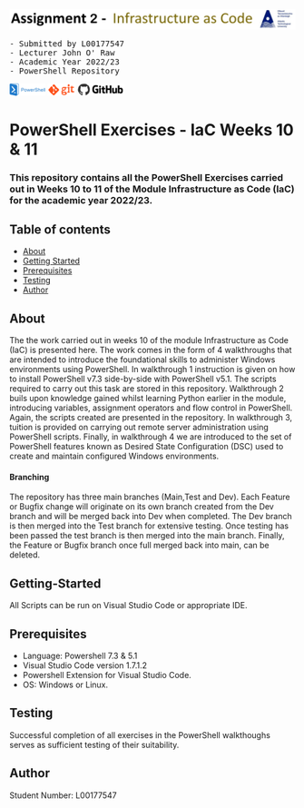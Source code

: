 ![img.png](./documentation/markdown/Banner.jpg)
<br/>
<pre>- Submitted by L00177547
- Lecturer John O' Raw                         
- Academic Year 2022/23
- PowerShell Repository
</pre>
![img.png](./documentation/markdown/PS.png) ![img.png](./documentation/markdown/Git.gif) ![img.png](./documentation/markdown/GitHub.gif)![img.png](./documentation/markdown/Github2.jpg) <br/>
# PowerShell Exercises - IaC Weeks 10 & 11

### This repository contains all the PowerShell Exercises carried out in Weeks 10 to 11 of the Module Infrastructure as Code (IaC) for the academic year 2022/23. 

## Table of contents
- [About](#about)
- [Getting Started](#getting-started)
- [Prerequisites](#prerequisites)
- [Testing](#testing)
- [Author](#author)

## About
The the work carried out in weeks 10 of the module Infrastructure as Code (IaC) is presented here.
 The work comes in the form of 4 walkthroughs that are intended to introduce the
foundational skills to administer Windows environments using PowerShell. In walkthrough 1
instruction is given on how to install PowerShell v7.3 side-by-side with PowerShell v5.1. The scripts required to carry out this task are stored in this repository. Walkthrough 2 buils upon
knowledge gained whilst learning Python earlier in the module, introducing variables, assignment operators
and flow control in PowerShell. Again, the scripts created are presented in the repository. In walkthrough 3, tuition is provided on carrying out remote server
administration using PowerShell scripts. Finally, in walkthrough 4 we are introduced to the set of
PowerShell features known as Desired State Configuration (DSC) used to create and maintain
configured Windows environments.
#### Branching
The repository has three main branches (Main,Test and Dev). Each Feature or Bugfix change will originate on its own branch created from the Dev branch and will be merged back into Dev when completed.  The Dev branch is then merged into the Test branch for extensive testing.  Once testing has been passed the test branch is then merged into the main branch. Finally, the Feature or Bugfix branch once full merged back into main, can be deleted.
## Getting-Started
All Scripts can be run on Visual Studio Code or appropriate IDE.

## Prerequisites
- Language: Powershell 7.3 & 5.1
- Visual Studio Code version 1.7.1.2
- Powershell Extension for Visual Studio Code.
- OS: Windows or Linux.

## Testing
Successful completion of all exercises in the PowerShell walkthoughs serves as sufficient testing of their suitability.

## Author
Student Number: L00177547


